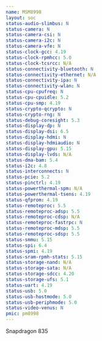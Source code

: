 ```yaml
---
name: MSM8998
layout: soc
status-audio-slimbus: N
status-camera: N
status-camera-csi: N
status-camera-i2c: N
status-camera-vfe: N
status-clock-gcc: 4.19
status-clock-rpmhcc: 5.0
status-clock-tcsrcc: N/A
status-connectivity-bluetooth: N
status-connectivity-ethernet: N/A
status-connectivity-ipa: N
status-connectivity-wlan: N
status-cpu-cpufreq: N
status-cpu-cpuidle: 5.2
status-cpu-smp: 4.19
status-crypto-qcrypto: N
status-crypto-rng: N
status-debug-coresight: 5.3
status-display-dp: N
status-display-dsi: 6.5
status-display-hdmi: N
status-display-hdmiaudio: N
status-display-gpu: 5.15
status-display-lvds: N/A
status-dma-bam: 5.4
status-i2c: 4.8
status-interconnects: N
status-pcie: 5.2
status-pinctrl: 4.19
status-powerthermal-spm: N/A
status-powerthermal-tsens: 4.19
status-qfprom: 4.19
status-remoteproc: 5.5
status-remoteproc-adsp: 5.5
status-remoteproc-cdsp: N/A
status-remoteproc-fastrpc: N
status-remoteproc-mdsp: 5.5
status-remoteproc-sdsp: 5.5
status-smmu: 5.15
status-spi: 6.4
status-spmi: 4.19
status-sram-rpmh-stats: 5.15
status-storage-nand: N/A
status-storage-sata: N/A
status-storage-sdcc: 4.20
status-storage-ufs: 5.1
status-uart: 4.19
status-usb: 5.0
status-usb-hostmode: 5.0
status-usb-periphmode: 5.0
status-video-venus: N
pmic: pm8998
---
```

Snapdragon 835
